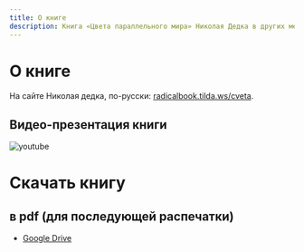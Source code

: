 ```yaml
---
title: О книге
description: Книга «Цвета параллельного мира» Николая Дедка в других медиумах.
---
```


# О книге

На сайте Николая дедка, по-русски: [radicalbook.tilda.ws/cveta](https://radicalbook.tilda.ws/cveta).

## Видео-презентация книги

![youtube](xs5PBr93JP8)

# Скачать книгу 

## в pdf (для последующей распечатки)

- [Google Drive](https://drive.google.com/file/d/13IompHj21clhnefzu61u8iib-sJvzZ9a/view)
